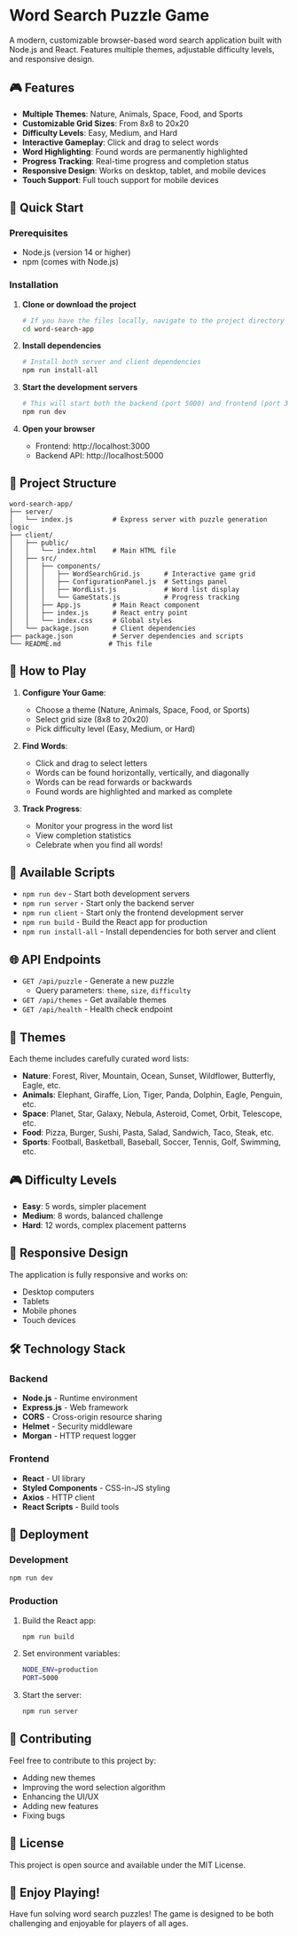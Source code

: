 # Word Search Puzzle Game

A modern, customizable browser-based word search application built with Node.js and React. Features multiple themes, adjustable difficulty levels, and responsive design.

## 🎮 Features

- **Multiple Themes**: Nature, Animals, Space, Food, and Sports
- **Customizable Grid Sizes**: From 8x8 to 20x20
- **Difficulty Levels**: Easy, Medium, and Hard
- **Interactive Gameplay**: Click and drag to select words
- **Word Highlighting**: Found words are permanently highlighted
- **Progress Tracking**: Real-time progress and completion status
- **Responsive Design**: Works on desktop, tablet, and mobile devices
- **Touch Support**: Full touch support for mobile devices

## 🚀 Quick Start

### Prerequisites

- Node.js (version 14 or higher)
- npm (comes with Node.js)

### Installation

1. **Clone or download the project**
   ```bash
   # If you have the files locally, navigate to the project directory
   cd word-search-app
   ```

2. **Install dependencies**
   ```bash
   # Install both server and client dependencies
   npm run install-all
   ```

3. **Start the development servers**
   ```bash
   # This will start both the backend (port 5000) and frontend (port 3000)
   npm run dev
   ```

4. **Open your browser**
   - Frontend: http://localhost:3000
   - Backend API: http://localhost:5000

## 📁 Project Structure

```
word-search-app/
├── server/
│   └── index.js          # Express server with puzzle generation logic
├── client/
│   ├── public/
│   │   └── index.html    # Main HTML file
│   ├── src/
│   │   ├── components/
│   │   │   ├── WordSearchGrid.js      # Interactive game grid
│   │   │   ├── ConfigurationPanel.js  # Settings panel
│   │   │   ├── WordList.js            # Word list display
│   │   │   └── GameStats.js           # Progress tracking
│   │   ├── App.js        # Main React component
│   │   ├── index.js      # React entry point
│   │   └── index.css     # Global styles
│   └── package.json      # Client dependencies
├── package.json          # Server dependencies and scripts
└── README.md            # This file
```

## 🎯 How to Play

1. **Configure Your Game**:
   - Choose a theme (Nature, Animals, Space, Food, or Sports)
   - Select grid size (8x8 to 20x20)
   - Pick difficulty level (Easy, Medium, or Hard)

2. **Find Words**:
   - Click and drag to select letters
   - Words can be found horizontally, vertically, and diagonally
   - Words can be read forwards or backwards
   - Found words are highlighted and marked as complete

3. **Track Progress**:
   - Monitor your progress in the word list
   - View completion statistics
   - Celebrate when you find all words!

## 🔧 Available Scripts

- `npm run dev` - Start both development servers
- `npm run server` - Start only the backend server
- `npm run client` - Start only the frontend development server
- `npm run build` - Build the React app for production
- `npm run install-all` - Install dependencies for both server and client

## 🌐 API Endpoints

- `GET /api/puzzle` - Generate a new puzzle
  - Query parameters: `theme`, `size`, `difficulty`
- `GET /api/themes` - Get available themes
- `GET /api/health` - Health check endpoint

## 🎨 Themes

Each theme includes carefully curated word lists:

- **Nature**: Forest, River, Mountain, Ocean, Sunset, Wildflower, Butterfly, Eagle, etc.
- **Animals**: Elephant, Giraffe, Lion, Tiger, Panda, Dolphin, Eagle, Penguin, etc.
- **Space**: Planet, Star, Galaxy, Nebula, Asteroid, Comet, Orbit, Telescope, etc.
- **Food**: Pizza, Burger, Sushi, Pasta, Salad, Sandwich, Taco, Steak, etc.
- **Sports**: Football, Basketball, Baseball, Soccer, Tennis, Golf, Swimming, etc.

## 🎮 Difficulty Levels

- **Easy**: 5 words, simpler placement
- **Medium**: 8 words, balanced challenge
- **Hard**: 12 words, complex placement patterns

## 📱 Responsive Design

The application is fully responsive and works on:
- Desktop computers
- Tablets
- Mobile phones
- Touch devices

## 🛠️ Technology Stack

### Backend
- **Node.js** - Runtime environment
- **Express.js** - Web framework
- **CORS** - Cross-origin resource sharing
- **Helmet** - Security middleware
- **Morgan** - HTTP request logger

### Frontend
- **React** - UI library
- **Styled Components** - CSS-in-JS styling
- **Axios** - HTTP client
- **React Scripts** - Build tools

## 🚀 Deployment

### Development
```bash
npm run dev
```

### Production
1. Build the React app:
   ```bash
   npm run build
   ```

2. Set environment variables:
   ```bash
   NODE_ENV=production
   PORT=5000
   ```

3. Start the server:
   ```bash
   npm run server
   ```

## 🤝 Contributing

Feel free to contribute to this project by:
- Adding new themes
- Improving the word selection algorithm
- Enhancing the UI/UX
- Adding new features
- Fixing bugs

## 📄 License

This project is open source and available under the MIT License.

## 🎉 Enjoy Playing!

Have fun solving word search puzzles! The game is designed to be both challenging and enjoyable for players of all ages. 